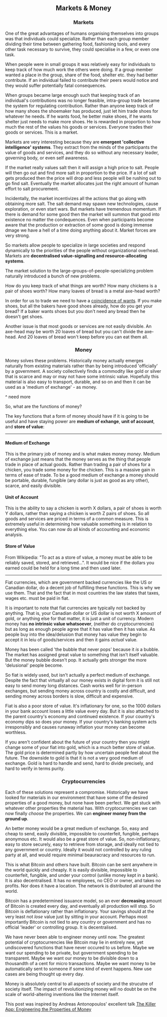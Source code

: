 <center> <h2>Markets & Money</h2> </center>

<center> <h3>Markets</h3> </center>

One of the great advantages of humans organising themselves into groups was that individuals could specialize. Rather than each group member dividing their time between gathering food, fashioning tools, and every other task necessary to survive, they could specialise in a few, or even one task.

When people were in small groups it was relatively easy for individuals to keep track of how much work the others were doing. If a group member wanted a place in the group, share of the food, shelter etc. they had better contribute. If an individual failed to contribute their peers would notice and they would suffer potentially fatal consequences.

When groups became large enough such that keeping track of an individual's contributions was no longer feasible, intra-group trade became the system for regulating contribution. Rather than anyone keep track of how many shoes the shoemaker has produced, just let him trade shoes for whatever he needs. If he wants food, he better make shoes, if he wants shelter just needs to make more shoes. He is rewarded in proportion to how much the rest of the values his goods or services. Everyone trades their goods or services. This is a market.

Markets are very interesting because they are **emergent 'collective intelligence' systems**. They extract from the minds of the participants the value of goods and services, and they do so without any necessary leader, governing body, or even self awareness. 

If the market really values salt then it will assign a high price to salt. People will then go out and find more salt in proportion to the price. If a lot of salt gets produced then the price will drop and less people will be rushing out to go find salt. Eventually the market allocates just the right amount of human effort to salt procurement.

Incidentally, the market incentivizes all the actions that go along with obtaining more salt. The salt demand may spawn new technologies, cause exploration, or even start wars. But markets have tremendous momentum. If there is demand for some good then the market will summon that good into existence no matter the condequences. Even when participants become aware that the production or extraction of some good is doing immense dmage we have a hell of a time doing anything about it. Market forces are very strong.

So markets allow people to specialize in large societies and respond dynamically to the priorities of the people without organizational overhead. Markets are **decentralised value-signalling and resource-allocating systems**.

The market solution to the large-groups-of-people-specializing problem naturally introduced a bunch of new problems.

How do you keep track of what things are worth? How many chickens is a pair of shoes worth? How many loaves of bread is a metal axe-head worth? 

In order for us to trade we need to have a [coincidence of wants](https://en.wikipedia.org/wiki/Coincidence_of_wants). If you make shoes, but all the bakers have good shoes already, how do you get your bread? If a baker wants shoes but you don't need any bread then he doesn't get shoes.

Another issue is that most goods or services are not easily divisible. An axe-head may be worth 20 loaves of bread but you can't divide the axe-head. And 20 loaves of bread won't keep before you can eat them all.

<center> <h3>Money</h3> </center>

Money solves these problems. Historically money actually emerges naturally from existing materials rather than by being introduced 'officially' by a government. A society collectively finds a commodity like gold or silver that is scarce and may or may not have some intrinsic value. Hopefully this material is also easy to transport, durable, and so on and then it can be used as a 'medium of exchange' - as money.

^ need more

So, what are the functions of money?

The key functions that a form of money should have if it is going to be useful and have staying power are **medium of exhange**, **unit of account**, and **store of value**:

-------------

#### Medium of Exchange

This is the primary job of money and is what makes money _money_. Medium of exchange just means that the money serves as the thing that people trade in place of actual goods. Rather than trading a pair of shoes for a chicken, you trade some money for the chicken. This is a massive gain in terms of ease of trade. To be a good medium of exchange a money should be portable, durable, fungible (any dollar is just as good as any other), scarce, and easily divisible.

#### Unit of Account

This is the ability to say a chicken is worth X dollars, a pair of shoes is worth Y dollars, rather than saying a chicken is worth Z pairs of shoes. So all goods and services are priced in terms of a common measure. This is extremely useful in determining how valuable something is in relation to everything else. You can now do all kinds of accounting and economic analysis.

#### Store of Value

From Wikipedia: "To act as a store of value, a money must be able to be reliably saved, stored, and retrieved...". It would be nice if the dollars you earned could be held for a long time and then used later.

-------------

Fiat currencies, which are government backed currencies like the US or Canadian dollar, do a decent job of fulfilling these functions. This is why we use them. That and the fact that in most countries the law states that taxes, wages etc. must be paid in fiat.

It is important to note that fiat currencies are typically not backed by anything. That is, your Canadian dollar or US dollar is not worth X amount of gold, or anything else for that matter, it is just a unit of currency. Modern money has **no intrinsic value whatsoever**, (neither do cryptocurrencies) but as long as enough people agree that it has value then it has value. As people buy into the idea/delusion that money has value they begin to accept it in leiu of goods/services and then it gains *actual* value.

Money has been called 'the bubble that never pops' because it *is* a bubble. The market has assigned great value to something that isn't itself valuable. But the money bubble doesn't pop. It actually gets stronger the more 'delusional' people become.

So fiat is widely used, but isn't actually a perfect medium of exchange. Despite the fact that virtually all our money exists in digital form it is still not easy to send money long distances. Cash works well for in-person exchanges, but sending money across country is costly and difficult, and sending money across borders is slow, difficult and expensive.

Fiat is also a poor store of value. It's inflationary for one, so the 1000 dollars in your bank account loses a little value every day. But it is also attached to the parent country's economy and continued existence. If your country's economy dips so does your money. If your country's banking system acts irresponsibly and causes runaway inflation your money can become worthless.

If you aren't confident about the future of your country then you might change some of your fiat into gold, which is a much better store of value. The gold price is determined partly by how uncertain people feel about the future. The downside to gold is that it is not a very good medium of exchange. Gold is hard to handle and send, hard to divide precisely, and hard to verify in terms purity.

<center> <h3>Cryptocurrencies</h3> </center>

Each of these solutions represent a compromise. Historically we have looked for materials in our environment that have some of the desired properties of a good money, but none have been perfect. We get stuck with whatever other properties the material has. With cryptocurrencies we can now finally _choose_ the properties. We can **engineer money from the ground up**.

An better money would be a great medium of exchange. So, easy and cheap to send, easily divisible, impossible to counterfeit, fungible, perhaps anonymous etc. It would also be a great store of value. So, non-inflationary, easy to store securely, easy to retrieve from storage, and ideally not tied to any government or country. Ideally it would not controlled by any ruling party at all, and would require minimal beauracracy and resources to run.

This is what Bitcoin and others have built. Bitcoin can be sent anywhere in the world quickly and cheaply. It is easily divisible, impossible to counterfeit, fungible, and under your control (unlike money kept in a bank). It is also decentralised. It has no employees, no CEO or owner, and takes no profits. Nor does it have a location. The network is distributed all around the world.

Bitcoin has a predetermined issuance model, so an ever **decreasing** amount of Bitcoin is created every day, and eventually all production will stop. So Bitcoin is deflationary rather than inflationary. Your savings should at the very least not *lose* value just by sitting in your account. Perhaps most importantly Bitcoin is not tied to any country or government and has no official 'leader' or controlling group. It is decentralised.

We have never been able to engineer money until now. The greatest potential of cryptocurrencies like Bitcoin may lie in entirely new, yet undiscovered functions that have never occured to us before. Maybe we want our spending to be private, but government spending to be transparent. Maybe we want our money to be divisible down to a thousandth of a cent for micro transactions. Maybe we want money to be automatically sent to someone if some kind of event happens. New use cases are being thought up every day.

Money is absolutely central to all aspects of society and the strucutre of society itself. The impact of revolutionizing money will no doubt be on the scale of world-altering inventions like the Internet itself.

This post was inspired by Andreas Antonopoulos' excellent talk [The Killer App: Engineering the Properties of Money](https://youtu.be/MxIrc1rxhyI)
